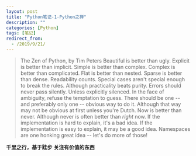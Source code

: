 ```yaml
---
layout: post
title: "Python笔记-1-Python之禅"
description: ""
categories: [Python]
tags: [笔记]
redirect_from:
  - /2019/9/21/
---
```


>The Zen of Python, by Tim Peters
>Beautiful is better than ugly.
>Explicit is better than implicit.
>Simple is better than complex.
>Complex is better than complicated.
>Flat is better than nested.
>Sparse is better than dense.
>Readability counts.
>Special cases aren't special enough to break the rules.
>Although practicality beats purity.
>Errors should never pass silently.
>Unless explicitly silenced.
>In the face of ambiguity, refuse the temptation to guess.
>There should be one -- and preferably only one -- obvious way to do it.
>Although that way may not be obvious at first unless you're Dutch.
>Now is better than never.
>Although never is often better than *right* now.
>If the implementation is hard to explain, it's a bad idea.
>If the implementation is easy to explain, it may be a good idea.
>Namespaces are one honking great idea -- let's do more of those!

**千里之行，基于跬步**
**关注有价值的东西**
